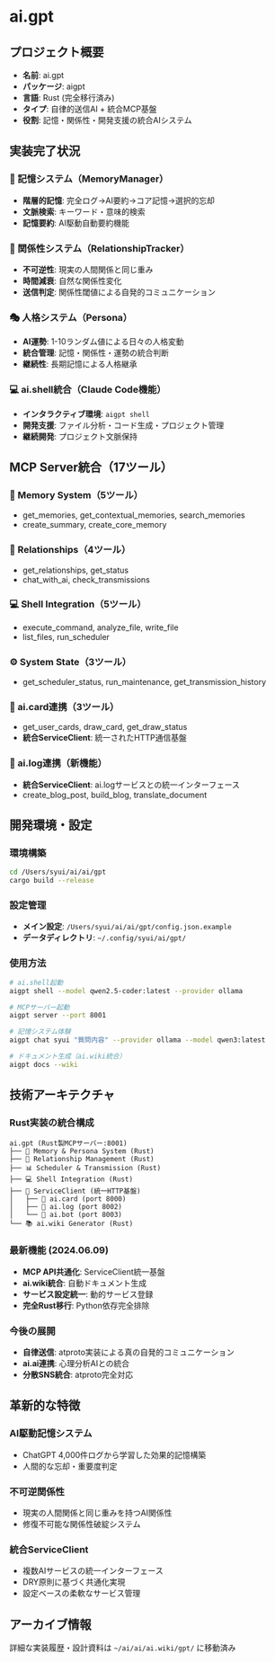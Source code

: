 # ai.gpt

## プロジェクト概要
- **名前**: ai.gpt
- **パッケージ**: aigpt  
- **言語**: Rust (完全移行済み)
- **タイプ**: 自律的送信AI + 統合MCP基盤
- **役割**: 記憶・関係性・開発支援の統合AIシステム

## 実装完了状況

### 🧠 記憶システム（MemoryManager）
- **階層的記憶**: 完全ログ→AI要約→コア記憶→選択的忘却
- **文脈検索**: キーワード・意味的検索
- **記憶要約**: AI駆動自動要約機能

### 🤝 関係性システム（RelationshipTracker）
- **不可逆性**: 現実の人間関係と同じ重み
- **時間減衰**: 自然な関係性変化
- **送信判定**: 関係性閾値による自発的コミュニケーション

### 🎭 人格システム（Persona）
- **AI運勢**: 1-10ランダム値による日々の人格変動
- **統合管理**: 記憶・関係性・運勢の統合判断
- **継続性**: 長期記憶による人格継承

### 💻 ai.shell統合（Claude Code機能）
- **インタラクティブ環境**: `aigpt shell`
- **開発支援**: ファイル分析・コード生成・プロジェクト管理
- **継続開発**: プロジェクト文脈保持

## MCP Server統合（17ツール）

### 🧠 Memory System（5ツール）
- get_memories, get_contextual_memories, search_memories
- create_summary, create_core_memory

### 🤝 Relationships（4ツール）  
- get_relationships, get_status
- chat_with_ai, check_transmissions

### 💻 Shell Integration（5ツール）
- execute_command, analyze_file, write_file
- list_files, run_scheduler

### ⚙️ System State（3ツール）
- get_scheduler_status, run_maintenance, get_transmission_history

### 🎴 ai.card連携（3ツール）
- get_user_cards, draw_card, get_draw_status
- **統合ServiceClient**: 統一されたHTTP通信基盤

### 📝 ai.log連携（新機能）
- **統合ServiceClient**: ai.logサービスとの統一インターフェース
- create_blog_post, build_blog, translate_document

## 開発環境・設定

### 環境構築
```bash
cd /Users/syui/ai/ai/gpt
cargo build --release
```

### 設定管理
- **メイン設定**: `/Users/syui/ai/ai/gpt/config.json.example`
- **データディレクトリ**: `~/.config/syui/ai/gpt/`

### 使用方法
```bash
# ai.shell起動
aigpt shell --model qwen2.5-coder:latest --provider ollama

# MCPサーバー起動
aigpt server --port 8001

# 記憶システム体験
aigpt chat syui "質問内容" --provider ollama --model qwen3:latest

# ドキュメント生成（ai.wiki統合）
aigpt docs --wiki
```

## 技術アーキテクチャ

### Rust実装の統合構成
```
ai.gpt (Rust製MCPサーバー:8001)
├── 🧠 Memory & Persona System (Rust)
├── 🤝 Relationship Management (Rust) 
├── 📊 Scheduler & Transmission (Rust)
├── 💻 Shell Integration (Rust)
├── 🔗 ServiceClient (統一HTTP基盤)
│   ├── 🎴 ai.card (port 8000)
│   ├── 📝 ai.log (port 8002)
│   └── 🤖 ai.bot (port 8003)
└── 📚 ai.wiki Generator (Rust)
```

### 最新機能 (2024.06.09)
- **MCP API共通化**: ServiceClient統一基盤
- **ai.wiki統合**: 自動ドキュメント生成
- **サービス設定統一**: 動的サービス登録
- **完全Rust移行**: Python依存完全排除

### 今後の展開
- **自律送信**: atproto実装による真の自発的コミュニケーション
- **ai.ai連携**: 心理分析AIとの統合
- **分散SNS統合**: atproto完全対応

## 革新的な特徴

### AI駆動記憶システム
- ChatGPT 4,000件ログから学習した効果的記憶構築
- 人間的な忘却・重要度判定

### 不可逆関係性
- 現実の人間関係と同じ重みを持つAI関係性
- 修復不可能な関係性破綻システム

### 統合ServiceClient
- 複数AIサービスの統一インターフェース
- DRY原則に基づく共通化実現
- 設定ベースの柔軟なサービス管理

## アーカイブ情報
詳細な実装履歴・設計資料は `~/ai/ai/ai.wiki/gpt/` に移動済み
